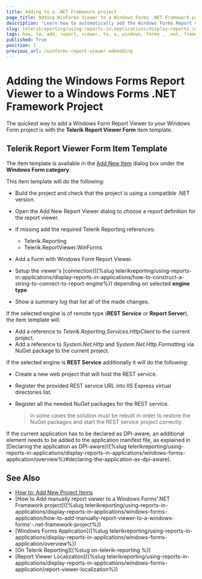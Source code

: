 ```yaml
---
title: Adding to a .NET Framework project
page_title: Adding WinForms Viewer to a Windows Forms .NET Framework project
description: "Learn how to automatically add the Windows Forms Report Viewer control to a Windows Forms .NET Framework project using the built-in Visual Studio item template."
slug: telerikreporting/using-reports-in-applications/display-reports-in-applications/windows-forms-application/how-to-add-report-viewer-to-a-windows-forms'-.net-framework-project
tags: how, to, add, report, viewer, to, a, windows, forms , .net, framework, project
published: True
position: 1
previous_url: /winforms-report-viewer-embedding
---
```


# Adding the Windows Forms Report Viewer to a Windows Forms .NET Framework Project

The quickest way to add a Windows Form Report Viewer to your Windows Form project is with the __Telerik Report Viewer Form__ item template.

## Telerik Report Viewer Form Item Template

The item template is available in the [Add New Item](https://learn.microsoft.com/en-us/previous-versions/visualstudio/visual-studio-2010/w0572c5b(v=vs.100)) dialog box under the __Windows Form category__.

This item template will do the following:

* Build the project and check that the project is using a compatible .NET version.
* Open the Add New Report Viewer dialog to choose a report definition for the report viewer.
* If missing add the required Telerik Reporting references:

	* Telerik.Reporting
	* Telerik.ReportViewer.WinForms

* Add a Form with Windows Form Report Viewer.
* Setup the viewer's [connection]({%slug telerikreporting/using-reports-in-applications/display-reports-in-applications/how-to-construct-a-string-to-connect-to-report-engine%}) depending on selected __engine type__.
* Show a summary log that list all of the made changes.

If the selected engine is of remote type (__REST Service__ or __Report Server__), the item template will:

* Add a reference to *Telerik.Reporting.Services.HttpClient* to the current project.
* Add a reference to *System.Net.Http* and *System.Net.Http.Formatting* via NuGet package to the current project.

If the selected engine is __REST Service__ additionally it will do the following:

* Create a new web project that will host the REST service.
* Register the provided REST service URL into IIS Express virtual directories list.
* Register all the needed NuGet packages for the REST service.

	>In some cases the solution must be rebuilt in order to restore the NuGet packages and start the REST service project correctly.

If the current application has to be declared as DPI-aware, an additional element needs to be added to the application manifest file, as explained in [Declaring the application as DPI-aware]({%slug telerikreporting/using-reports-in-applications/display-reports-in-applications/windows-forms-application/overview%}#declaring-the-application-as-dpi-aware).

## See Also

* [How to: Add New Project Items](https://learn.microsoft.com/en-us/previous-versions/visualstudio/visual-studio-2010/w0572c5b(v=vs.100))
* [How to Add manually report viewer to a Windows Forms'.NET Framework project]({%slug telerikreporting/using-reports-in-applications/display-reports-in-applications/windows-forms-application/how-to-add-manually-report-viewer-to-a-windows-forms'-.net-framework-project%})
* [Windows Forms Application]({%slug telerikreporting/using-reports-in-applications/display-reports-in-applications/windows-forms-application/overview%})
* [On Telerik Reporting]({%slug on-telerik-reporting %})
* [Report Viewer Localization]({%slug telerikreporting/using-reports-in-applications/display-reports-in-applications/windows-forms-application/report-viewer-localization%})
